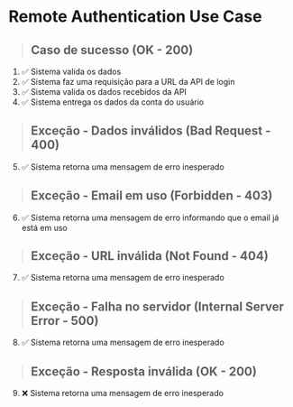 # Remote Authentication Use Case

> ## Caso de sucesso (OK - 200)
1. ✅ Sistema valida os dados
2. ✅ Sistema faz uma requisição para a URL da API de login
3. ✅ Sistema valida os dados recebidos da API
4. ✅ Sistema entrega os dados da conta do usuário

> ## Exceção - Dados inválidos (Bad Request - 400)
5. ✅ Sistema retorna uma mensagem de erro inesperado

> ## Exceção - Email em uso (Forbidden - 403)
6. ✅ Sistema retorna uma mensagem de erro informando que o email já está em uso

> ## Exceção - URL inválida (Not Found - 404)
7. ✅ Sistema retorna uma mensagem de erro inesperado

> ## Exceção - Falha no servidor (Internal Server Error - 500)
8. ✅ Sistema retorna uma mensagem de erro inesperado

> ## Exceção - Resposta inválida (OK - 200)
9. ❌ Sistema retorna uma mensagem de erro inesperado